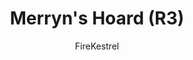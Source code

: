 ---
media: "images/rounds/round_3/merryns_hoard.png"
media_type: image
type: art
title: Merryn's Hoard (R3)
author: [FireKestrel]
desc: Merryn Morse dedicates herself to collecting shiny objects.
---